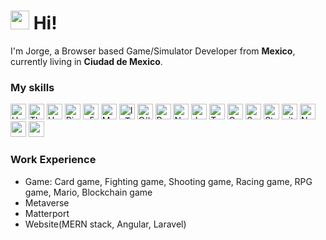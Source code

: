 <h1><img src="https://emojis.slackmojis.com/emojis/images/1531849430/4246/blob-sunglasses.gif?1531849430" width="30"/> Hi!</h1>
<p>I'm Jorge, a Browser based Game/Simulator Developer from <b>Mexico</b>, currently living in  <b>Ciudad de Mexico</b>. </p>
<h3>My skills</h3>
<div>
  <img alt="Unity" height="25" padding="10" src="https://img.shields.io/badge/-Unity-45b8d8?style=flat-circle&logo=unity&logoColor=white" />
  <img alt="Three.js" height="25" padding="10" src="https://img.shields.io/badge/-Three.js-8DD6F9?style=flat-circle&logo=three.js&logoColor=white" /> 
  <img alt="Unreal Engine" height="25" padding="10" src="https://img.shields.io/badge/-Unreal Engine-46a2f1?style=flat-circle&logo=unrealengine&logoColor=white" />
  <img alt="PixiJS" height="25" padding="10" src="https://img.shields.io/badge/-PixiJS-1a73e8?style=flat-circle&logo=pixijs&logoColor=white" />
  <img alt="p5.js" height="25" padding="10" src="https://img.shields.io/badge/-P5.JS-007ACC?style=flat-circle&logo=p5&logoColor=white" />
  <img alt="Matterport" height="25" padding="10" src="https://img.shields.io/badge/-Matterport-007ACC?style=flat-circle&logo=matterport&logoColor=white" />
  <img alt="IoT" height="25" padding="10" src="https://img.shields.io/badge/-IOT-007ACC?style=flat-circle&logo=iot&logoColor=white" />
  <img alt="C#" height="25" padding="10" src="https://img.shields.io/badge/-CSharp-5849BE?style=flat-circle&logo=csharp&logoColor=white" />
  <img alt="React" height="25" padding="10" src="https://img.shields.io/badge/-React-311C87?style=flat-circle&logo=react&logoColor=white" />
  <img alt="Node.js" height="25" padding="10" src="https://img.shields.io/badge/-Node.js-430098?style=flat-circle&logo=node.js&logoColor=white" />
  <img alt="Javascript" height="25" padding="10" src="https://img.shields.io/badge/-Javascript-764ABC?style=flat-circle&logo=javascript&logoColor=white" />
  <img alt="Typescript" height="25" padding="10" src="https://img.shields.io/badge/-Typescript-B7178C?style=flat-circle&logo=typescript&logoColor=white" />
  <img alt="GraphQL" height="25" padding="10" src="https://img.shields.io/badge/-GraphQL-E10098?style=flat-circle&logo=graphql&logoColor=white" />
  <img alt="Sass" height="25" padding="10" src="https://img.shields.io/badge/-Sass-CC6699?style=flat-circle&logo=sass&logoColor=white" />
  <img alt="Styled" height="25" padding="10" src="https://img.shields.io/badge/-Styled_Components-db7092?style=flat-circle&logo=styled-components&logoColor=white" />
  <img alt="git" height="25" padding="10" src="https://img.shields.io/badge/-Git-F05032?style=flat-circle&logo=git&logoColor=white" />
  <img alt="NestJs" height="25" padding="10" src="https://img.shields.io/badge/-NestJs-ea2845?style=flat-circle&logo=nestjs&logoColor=white" />
  <img alt="angular" height="25" padding="10" src="https://img.shields.io/badge/-Angular-DD0031?style=flat-circle&logo=angular&logoColor=white" />
  <img alt="npm" height="25" padding="10" src="https://img.shields.io/badge/-NPM-CB3837?style=flat-circle&logo=npm&logoColor=white" />
</div>
<h3>Work Experience</h3>
<ul>
  <li>Game: Card game, Fighting game, Shooting game, Racing game, RPG game, Mario, Blockchain game</li>
  <li>Metaverse</li>
  <li>Matterport</li>
  <li>Website(MERN stack, Angular, Laravel)</li>
</ul>
